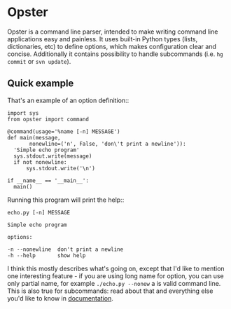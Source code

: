 Opster
======

Opster is a command line parser, intended to make writing command line
applications easy and painless. It uses built-in Python types (lists,
dictionaries, etc) to define options, which makes configuration clear and
concise. Additionally it contains possibility to handle subcommands (i.e.
``hg commit`` or ``svn update``).

Quick example
-------------

That's an example of an option definition::

    import sys
    from opster import command

    @command(usage='%name [-n] MESSAGE')
    def main(message,
           nonewline=('n', False, 'don\'t print a newline')):
      'Simple echo program'
      sys.stdout.write(message)
      if not nonewline:
          sys.stdout.write('\n')

    if __name__ == '__main__':
      main()

Running this program will print the help::

    echo.py [-n] MESSAGE

    Simple echo program

    options:

    -n --nonewline  don't print a newline
    -h --help       show help

I think this mostly describes what's going on, except that I'd like to mention
one interesting feature - if you are using long name for option, you can use
only partial name, for example ``./echo.py --nonew`` a is valid command
line. This is also true for subcommands: read about that and everything else
you'd like to know in [documentation](http://hg.piranha.org.ua/opster/docs/).
